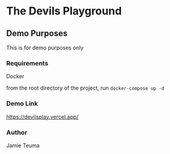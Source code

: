 # The Devils Playground

## Demo Purposes
This is for demo purposes only


### Requirements
Docker

from the root directory of the project, run 
`docker-compose up -d`

### Demo Link
https://devilsplay.vercel.app/

### Author
Jamie Teuma